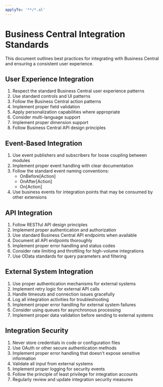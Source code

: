 ```yaml
---
applyTo: '**/*.al'
---
```

# Business Central Integration Standards

This document outlines best practices for integrating with Business Central and ensuring a consistent user experience.

## User Experience Integration

1. Respect the standard Business Central user experience patterns
2. Use standard controls and UI patterns
3. Follow the Business Central action patterns
4. Implement proper field validation
5. Apply personalization capabilities where appropriate
6. Consider multi-language support
7. Implement proper dimension support
8. Follow Business Central API design principles

## Event-Based Integration

1. Use event publishers and subscribers for loose coupling between modules
2. Implement proper event handling with clear documentation
3. Follow the standard event naming conventions:
   - OnBefore[Action]
   - OnAfter[Action]
   - On[Action]
4. Use business events for integration points that may be consumed by other extensions

## API Integration

1. Follow RESTful API design principles
2. Implement proper authentication and authorization
3. Use standard Business Central API endpoints when available
4. Document all API endpoints thoroughly
5. Implement proper error handling and status codes
6. Consider rate limiting and throttling for high-volume integrations
7. Use OData standards for query parameters and filtering

## External System Integration

1. Use proper authentication mechanisms for external systems
2. Implement retry logic for external API calls
3. Handle timeouts and connection issues gracefully
4. Log all integration activities for troubleshooting
5. Implement proper error handling for external system failures
6. Consider using queues for asynchronous processing
7. Implement proper data validation before sending to external systems

## Integration Security

1. Never store credentials in code or configuration files
2. Use OAuth or other secure authentication methods
3. Implement proper error handling that doesn't expose sensitive information
4. Validate all input from external systems
5. Implement proper logging for security events
6. Follow the principle of least privilege for integration accounts
7. Regularly review and update integration security measures
